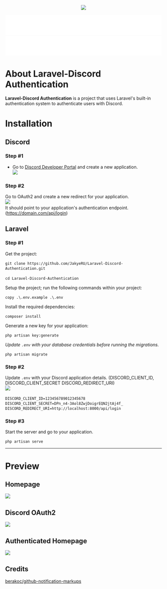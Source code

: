 <p align="center"><a href="https://laravel.com" target="_blank"><img src="https://raw.githubusercontent.com/laravel/art/master/logo-lockup/5%20SVG/2%20CMYK/1%20Full%20Color/laravel-logolockup-cmyk-red.svg" width="400"></a></p>

![](./svgs/error-markup.svg)
<a href="https://github.com/JakyeRU/Larascord">
![](./svgs/info-markup.svg)
<a/>

# About Laravel-Discord Authentication
<strong>Laravel-Discord Authentication</strong> is a project that uses Laravel's built-in authentication system to authenticate users with Discord.

# Installation
## Discord
### Step #1
- Go to [Discord Developer Portal](https://discord.com/developers/applications) and create a new application. <br>
![](https://i.imgur.com/8nIRrEZ.png)
### Step #2
Go to OAuth2 and create a new redirect for your application.<br>
![](https://i.imgur.com/NiuDxmp.png) <br>
It should point to your application's authentication endpoint. (https://domain.com/api/login)

## Laravel
### Step #1

Get the project:
```batch
git clone https://github.com/JakyeRU/Laravel-Discord-Authentication.git

cd Laravel-Discord-Authentication
```

Setup the project; run the following commands within your project:
```batch
copy .\.env.example .\.env
```

Install the required dependencies:
```batch
composer install
```

Generate a new key for your application:

```batch
php artisan key:generate
```
<i>Update `.env` with your database credentials before running the migrations. </i>

```batch
php artisan migrate
```

### Step #2
Update `.env` with your Discord application details. (DISCORD_CLIENT_ID, DISCORD_CLIENT_SECRET DISCORD_REDIRECT_URI) <br>
![](https://i.imgur.com/VCEt9tX.png) <br>

```
DISCORD_CLIENT_ID=123456789012345678
DISCORD_CLIENT_SECRET=DPn_n4-3Aol8ZwjDoigrEQN2jtAj4f_
DISCORD_REDIRECT_URI=http://localhost:8000/api/login
```

### Step #3
Start the server and go to your application.
```batch
php artisan serve
```

---

# Preview

## Homepage
![](https://i.imgur.com/w0vNgR0.png)

## Discord OAuth2
![](https://i.imgur.com/EbxA88y.png)

## Authenticated Homepage
![](https://i.imgur.com/ctJmb4X.png)

## Credits
[berakoc/github-notification-markups](https://github.com/berakoc/github-notification-markups)

